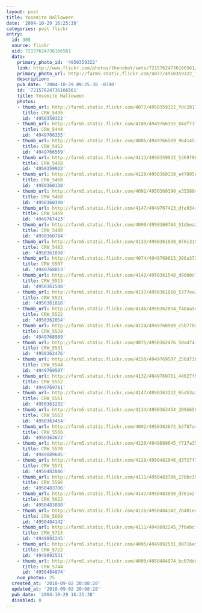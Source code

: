 ```yaml
---
layout: post
title: Yosemite Halloween
date: '2004-10-29 16:25:38'
categories: post flickr
entry:
  id: 305
  source: flickr
  uid: 72157624736166561
  data:
    primary_photo_id: '4950359322'
    link: http://www.flickr.com/photos/thenobot/sets/72157624736166561/
    primary_photo_url: http://farm5.static.flickr.com/4077/4950359322_fdc28139b5_m.jpg
    description: 
    pub_date: '2004-10-29 09:25:38 -0700'
    id: '72157624736166561'
    title: Yosemite Halloween
    photos:
    - thumb_url: http://farm5.static.flickr.com/4077/4950359322_fdc28139b5_s.jpg
      title: CRW_5435
      id: '4950359322'
    - thumb_url: http://farm5.static.flickr.com/4108/4949766355_84df7378ec_s.jpg
      title: CRW_5444
      id: '4949766355'
    - thumb_url: http://farm5.static.flickr.com/4086/4949766569_964145753a_s.jpg
      title: CRW_5452
      id: '4949766569'
    - thumb_url: http://farm5.static.flickr.com/4113/4950359932_5369f96eee_s.jpg
      title: CRW_5458
      id: '4950359932'
    - thumb_url: http://farm5.static.flickr.com/4128/4950360138_e47805eae3_s.jpg
      title: CRW_5460
      id: '4950360138'
    - thumb_url: http://farm5.static.flickr.com/4092/4950360390_e35588c016_s.jpg
      title: CRW_5468
      id: '4950360390'
    - thumb_url: http://farm5.static.flickr.com/4147/4949767423_dfe934a977_s.jpg
      title: CRW_5469
      id: '4949767423'
    - thumb_url: http://farm5.static.flickr.com/4090/4950360784_51dbea2b2b_s.jpg
      title: CRW_5480
      id: '4950360784'
    - thumb_url: http://farm5.static.flickr.com/4133/4950361038_076c31982e_s.jpg
      title: CRW_5483
      id: '4950361038'
    - thumb_url: http://farm5.static.flickr.com/4074/4949768013_306a373265_s.jpg
      title: CRW_5507
      id: '4949768013'
    - thumb_url: http://farm5.static.flickr.com/4142/4950361548_d90b0c763f_s.jpg
      title: CRW_5513
      id: '4950361548'
    - thumb_url: http://farm5.static.flickr.com/4137/4950361810_5377ea2c26_s.jpg
      title: CRW_5521
      id: '4950361810'
    - thumb_url: http://farm5.static.flickr.com/4146/4950362054_f48aa54677_s.jpg
      title: CRW_5522
      id: '4950362054'
    - thumb_url: http://farm5.static.flickr.com/4124/4949768989_c5b778ab89_s.jpg
      title: CRW_5528
      id: '4949768989'
    - thumb_url: http://farm5.static.flickr.com/4075/4950362476_50a4747711_s.jpg
      title: CRW_5531
      id: '4950362476'
    - thumb_url: http://farm5.static.flickr.com/4150/4949769507_256d73b4f8_s.jpg
      title: CRW_5544
      id: '4949769507'
    - thumb_url: http://farm5.static.flickr.com/4132/4949769761_44027f924b_s.jpg
      title: CRW_5552
      id: '4949769761'
    - thumb_url: http://farm5.static.flickr.com/4147/4950363232_65d53a3abc_s.jpg
      title: CRW_5561
      id: '4950363232'
    - thumb_url: http://farm5.static.flickr.com/4134/4950363454_209b65075c_s.jpg
      title: CRW_5563
      id: '4950363454'
    - thumb_url: http://farm5.static.flickr.com/4092/4950363672_b2f87a4e4f_s.jpg
      title: CRW_5566
      id: '4950363672'
    - thumb_url: http://farm5.static.flickr.com/4120/4949889645_f717a35781_s.jpg
      title: CRW_5570
      id: '4949889645'
    - thumb_url: http://farm5.static.flickr.com/4128/4950482046_d3727f35a3_s.jpg
      title: CRW_5571
      id: '4950482046'
    - thumb_url: http://farm5.static.flickr.com/4111/4950483706_270bc398ab_s.jpg
      title: CRW_5596
      id: '4950483706'
    - thumb_url: http://farm5.static.flickr.com/4147/4950483898_d76142ffca_s.jpg
      title: CRW_5622
      id: '4950483898'
    - thumb_url: http://farm5.static.flickr.com/4126/4950484142_2b401e4241_s.jpg
      title: CRW_5669
      id: '4950484142'
    - thumb_url: http://farm5.static.flickr.com/4111/4949892245_7f0ebcf43d_s.jpg
      title: CRW_5713
      id: '4949892245'
    - thumb_url: http://farm5.static.flickr.com/4095/4949892531_08716e5cb6_s.jpg
      title: CRW_5722
      id: '4949892531'
    - thumb_url: http://farm5.static.flickr.com/4090/4950484874_bc07dde7fb_s.jpg
      title: CRW_5744
      id: '4950484874'
    num_photos: 25
  created_at: '2010-09-02 20:08:28'
  updated_at: '2010-09-02 20:08:28'
  pub_date: '2004-10-29 16:25:38'
  disabled: 0
---
```

